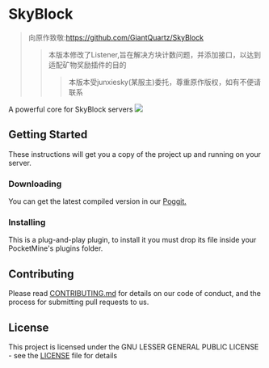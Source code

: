 # SkyBlock
> 向原作致敬:https://github.com/GiantQuartz/SkyBlock
>> 本版本修改了Listener,旨在解决方块计数问题，并添加接口，以达到适配矿物奖励插件的目的
>>> 本版本受junxiesky(某服主)委托，尊重原作版权，如有不便请联系

A powerful core for SkyBlock servers
[![](https://poggit.pmmp.io/shield.api/SkyBlock)](https://poggit.pmmp.io/p/SkyBlock)

## Getting Started

These instructions will get you a copy of the project up and running on your server.

### Downloading

You can get the latest compiled version in our [Poggit.](https://poggit.pmmp.io/ci/room17/SkyBlock)

### Installing

This is a plug-and-play plugin, to install it you must drop its file inside your PocketMine's plugins folder.

## Contributing

Please read [CONTRIBUTING.md](CONTRIBUTING.md) for details on our code of conduct, and the process for submitting pull requests to us.

## License

This project is licensed under the GNU LESSER GENERAL PUBLIC LICENSE - see the [LICENSE](LICENSE) file for details
